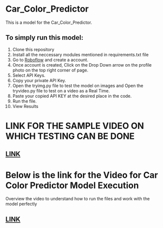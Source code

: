 # Car_Color_Predictor

This is a model for the Car_Color_Predictor.

## To simply run this model:
1. Clone this repository
2. Install all the neccessary modules mentioned in requirements.txt file
3. Go to [Roboflow](https://roboflow.com/) and create a account.
4. Once account is created, Click on the Drop Down arrow on the profile photo on the top right corner of page.
5. Select API Keys.
6. Copy your private API Key.
7. Open the tryimg.py file to test the model on images and Open the tryvideo.py file to test on a video as a Real Time.
8. Paste your copied API KEY at the desired place in the code.
9. Run the file.
10. View Results

# LINK FOR THE SAMPLE VIDEO ON WHICH TESTING CAN BE DONE

## [LINK](https://drive.google.com/drive/folders/1HSfy0FhyEKOxd7pKBW9ly_lOyzxMbl_8?usp=sharing)

# Below is the link for the Video for Car Color Predictor Model Execution

Overview the video to understand how to run the files and work with the model perfectly

## [LINK](https://drive.google.com/drive/folders/1DZh6OzKEAv2qEgQ81KX6luzlt0VyaU2v?usp=drive_link)
